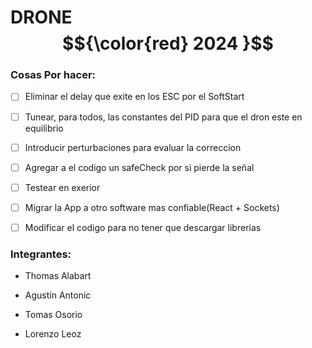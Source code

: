 # DRONE __$${\color{red} 2024  }$$__

### Cosas Por hacer:

- [ ]  Eliminar el delay que exite en los ESC por el SoftStart

- [ ] Tunear, para todos, las constantes del PID para que el dron este en equilibrio

- [ ] Introducir perturbaciones para evaluar la correccion

- [ ] Agregar a el codigo un safeCheck por si pierde la señal

- [ ] Testear en exerior

- [ ] Migrar la App a otro software mas confiable(React + Sockets)

- [ ] Modificar el codigo para no tener que descargar librerias


### Integrantes:

- Thomas Alabart

- Agustín Antonic

- Tomas Osorio

- Lorenzo Leoz
